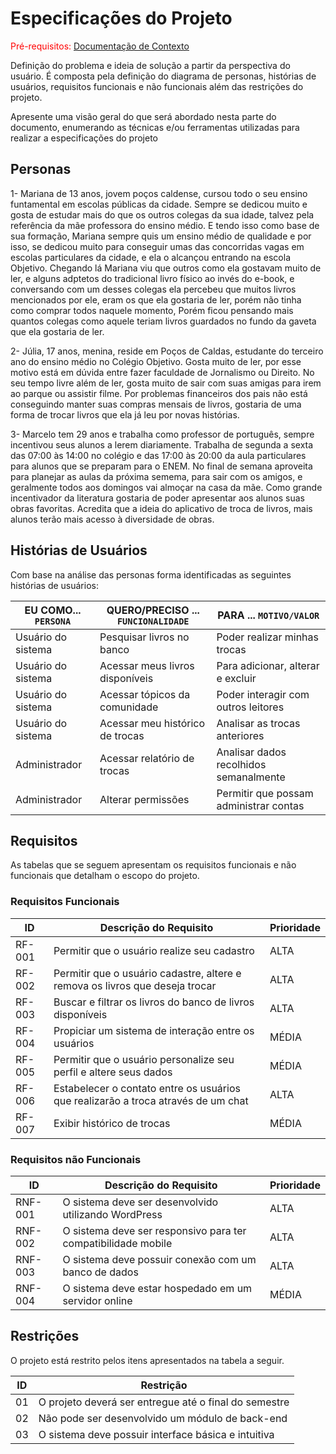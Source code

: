 # Especificações do Projeto

<span style="color:red">Pré-requisitos: <a href="1-Documentação de Contexto.md"> Documentação de Contexto</a></span>

Definição do problema e ideia de solução a partir da perspectiva do usuário. É composta pela definição do  diagrama de personas, histórias de usuários, requisitos funcionais e não funcionais além das restrições do projeto.

Apresente uma visão geral do que será abordado nesta parte do documento, enumerando as técnicas e/ou ferramentas utilizadas para realizar a especificações do projeto

## Personas

1- Mariana de 13 anos, jovem poços caldense, cursou todo o seu ensino funtamental em escolas públicas da cidade.
Sempre se dedicou muito e gosta de estudar mais do que os outros colegas da sua idade, talvez pela referência da mãe professora do ensino médio. 
E tendo isso como base de sua formação, Mariana sempre quis um ensino médio de qualidade e por isso, se dedicou muito para
conseguir umas das concorridas vagas em escolas particulares da cidade, e ela o alcançou entrando na escola Objetivo.
Chegando lá Mariana viu que outros como ela gostavam muito de ler, e alguns adptetos do tradicional livro físico ao invés do e-book, e conversando com um desses colegas ela percebeu que muitos livros mencionados por ele, eram os que ela gostaria de ler, porém não tinha como comprar todos naquele momento, Porém ficou pensando mais quantos colegas como aquele teriam livros guardados no fundo da gaveta que ela gostaria de ler.

2- Júlia, 17 anos, menina, reside em Poços de Caldas, estudante do terceiro ano do ensino médio no Colégio Objetivo. Gosta muito de ler, por esse motivo está em dúvida entre fazer faculdade de Jornalismo ou Direito. No seu tempo livre além de ler, gosta muito de sair com suas amigas para irem ao parque ou assistir filme. Por problemas financeiros dos pais não está conseguindo manter suas compras mensais de livros, gostaria de uma forma de trocar livros que ela já leu por novas histórias.

3- Marcelo tem 29 anos e trabalha como professor de português, sempre incentivou seus alunos a lerem diariamente. Trabalha de segunda a sexta das 07:00 às 14:00 no colégio e das 17:00 às 20:00 da aula particulares para alunos que se preparam para o ENEM. No final de semana aproveita para planejar as aulas da próxima semema, para sair com os amigos, e geralmente todos aos domingos vai almoçar na casa da mãe. Como grande incentivador  da literatura gostaria de poder apresentar aos alunos suas obras favoritas. Acredita que a ideia do aplicativo de troca de livros, mais alunos terão  mais acesso à diversidade de obras.


## Histórias de Usuários

Com base na análise das personas forma identificadas as seguintes histórias de usuários:

|EU COMO... `PERSONA`| QUERO/PRECISO ... `FUNCIONALIDADE` |PARA ... `MOTIVO/VALOR`                 |
|--------------------|------------------------------------|----------------------------------------|
|Usuário do sistema  | Pesquisar livros no banco          | Poder realizar minhas trocas           |
|Usuário do sistema  | Acessar meus livros disponíveis    | Para adicionar, alterar e excluir      |
|Usuário do sistema  | Acessar tópicos da comunidade      | Poder interagir com outros leitores    |
|Usuário do sistema  | Acessar meu histórico de trocas    | Analisar as trocas anteriores          |
|Administrador       | Acessar relatório de trocas        | Analisar dados recolhidos semanalmente |
|Administrador       | Alterar permissões                 | Permitir que possam administrar contas |

## Requisitos

As tabelas que se seguem apresentam os requisitos funcionais e não funcionais que detalham o escopo do projeto.

### Requisitos Funcionais

|ID    | Descrição do Requisito  | Prioridade |
|------|-----------------------------------------|----|
|RF-001| Permitir que o usuário realize seu cadastro | ALTA | 
|RF-002| Permitir que o usuário cadastre, altere e remova os livros que deseja trocar   | ALTA |
|RF-003| Buscar e filtrar os livros do banco de livros disponíveis   | ALTA |
|RF-004| Propiciar um sistema de interação entre os usuários   | MÉDIA |
|RF-005| Permitir que o usuário personalize seu perfil e altere seus dados   | MÉDIA |
|RF-006| Estabelecer o contato entre os usuários que realizarão a troca através de um chat  | ALTA |
|RF-007| Exibir histórico de trocas   | MÉDIA |

### Requisitos não Funcionais

|ID     | Descrição do Requisito  |Prioridade |
|-------|-------------------------|----|
|RNF-001| O sistema deve ser desenvolvido utilizando WordPress | ALTA | 
|RNF-002| O sistema deve ser responsivo para ter compatibilidade mobile |  ALTA | 
|RNF-003| O sistema deve possuir conexão com um banco de dados  |  ALTA | 
|RNF-004| O sistema deve estar hospedado em um servidor online  |  MÉDIA | 

## Restrições

O projeto está restrito pelos itens apresentados na tabela a seguir.

|ID| Restrição                                             |
|--|-------------------------------------------------------|
|01| O projeto deverá ser entregue até o final do semestre |
|02| Não pode ser desenvolvido um módulo de back-end       |
|03| O sistema deve possuir interface básica e intuitiva   |

